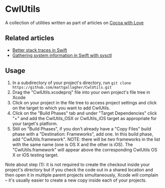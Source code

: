 # CwlUtils

A collection of utilities written as part of articles on [Cocoa with Love](http://cocoawithlove.com)

## Related articles

* [Better stack traces in Swift](http://cocoawithlove.com/blog/2016/02/28/stack-traces-in-swift.html)
* [Gathering system information in Swift with sysctl](http://www.cocoawithlove.com/blog/2016/03/08/swift-wrapper-for-sysctl.html)

## Usage

1. In a subdirectory of your project's directory, run `git clone https://github.com/mattgallagher/CwlUtils.git`
2. Drag the "CwlUtils.xcodeproj" file into your own project's file tree in Xcode
3. Click on your project in the file tree to access project settings and click on the target to which you want to add CwlUtils.
4. Click on the "Build Phases" tab and under "Target Dependencies" click "+" and add the CwlUtils_OSX or CwlUtils_iOS target as appropriate for your target's platform.
5. Still on "Build Phases", if you don't already have a "Copy Files" build phase with a "Destination: Frameworks", add one. In this build phase, add "CwlUtils.framework". NOTE: there will be *two* frameworks in the list with the same name (one is OS X and the other is iOS). The "CwlUtils.framework" will appear above the corresponding CwlUtils OS X or iOS testing target.

Note about step (1): it is not required to create the checkout inside your project's directory but if you check the code out in a shared location and then open it in multiple parent projects simultaneously, Xcode will complain – it's usually easier to create a new copy inside each of your projects.

